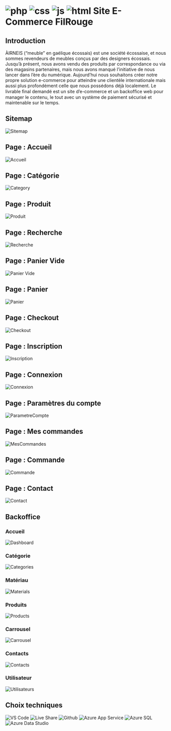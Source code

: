 # ![php](https://img.shields.io/badge/Php-8993BE?style=for-the-badge&logo=php&logoColor=white) ![css](https://img.shields.io/badge/CSS3-1572B6?style=for-the-badge&logo=css3&logoColor=white) ![js](https://img.shields.io/badge/JavaScript-323330?style=for-the-badge&logo=javascript&logoColor=F7DF1E) ![html](https://img.shields.io/badge/HTML5-E34F26?style=for-the-badge&logo=html5&logoColor=white) Site E-Commerce FilRouge

## Introduction
ÀIRNEIS (“meuble” en gaélique écossais) est une société écossaise, et nous sommes revendeurs de meubles conçus par des designers écossais.
Jusqu’à présent, nous avons vendu des produits par correspondance ou via des magasins partenaires, mais nous avons manqué l’initiative de nous lancer dans l’ère du numérique.
Aujourd’hui nous souhaitons créer notre propre solution e-commerce pour atteindre une clientèle internationale mais aussi plus profondément celle que nous possédons déjà localement.
Le livrable ﬁnal demandé est un site d’e-commerce et un backofﬁce web pour manager le contenu, le tout avec un système de paiement sécurisé et maintenable sur le temps.

## Sitemap
![Sitemap](/img/sitemap.png)

## Page : Accueil
![Accueil](/img/accueil.png)

## Page : Catégorie
![Category](/img/category.png)

## Page : Produit
![Produit](/img/produit.png)

## Page : Recherche
![Recherche](/img/recherche.png)

## Page : Panier Vide
![Panier Vide](/img/paniervide.png)

## Page : Panier
![Panier](/img/panier.png)

## Page : Checkout
![Checkout](/img/checkout.png)

## Page : Inscription
![Inscription](/img/inscription.png)

## Page : Connexion
![Connexion](/img/connexion.png)

## Page : Paramètres du compte
![ParametreCompte](/img/parametrecompte.png)

## Page : Mes commandes
![MesCommandes](/img/mescommandes.png)

## Page : Commande
![Commande](/img/commande.png)

## Page : Contact
![Contact](/img/contact.png)

## Backoffice
### Accueil
![Dashboard](/img/dashboard.png)

### Catégorie
![Categories](/img/categories.png)

### Matériau
![Materials](/img/materials.png)

### Produits
![Products](/img/products.png)

### Carrousel
![Carrousel](/img/carousel.png)

### Contacts
![Contacts](/img/contacts.png)

### Utilisateur
![Utilisateurs](/img/users.png)

## Choix techniques
![VS Code](/img/vscode.png)
![Live Share](/img/liveshare.png)
![Github](/img/github.png)
![Azure App Service](/img/appservice.png)
![Azure SQL](/img/sql.png)
![Azure Data Studio](/img/datastudio.png)